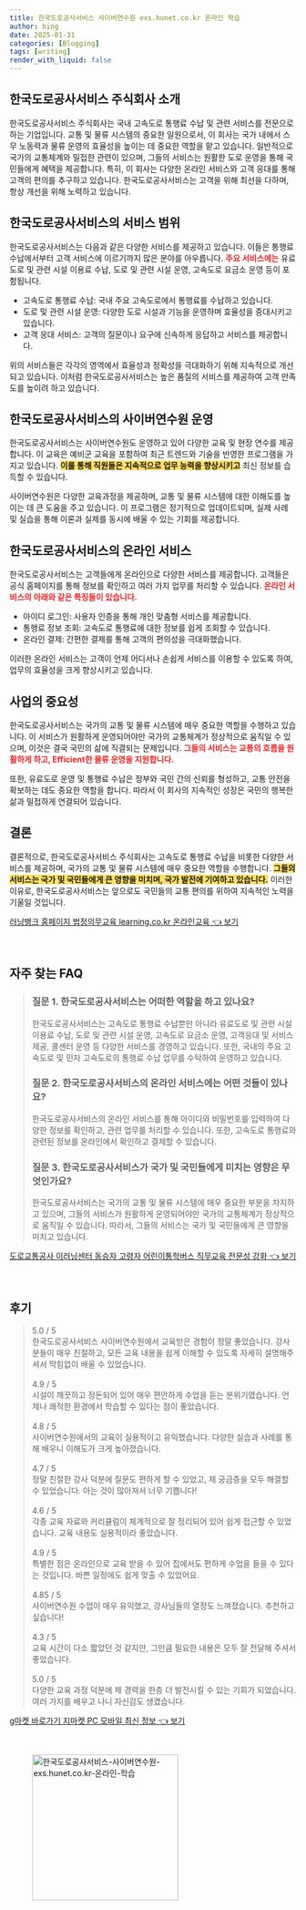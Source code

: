 ```yaml
---
title: 한국도로공사서비스 사이버연수원 exs.hunet.co.kr 온라인 학습
author: bing
date: 2025-01-31
categories: [Blogging]
tags: [writing]
render_with_liquid: false
---
```



<h2 id='한국도로공사서비스_소개'>한국도로공사서비스 주식회사 소개</h2>

<p>한국도로공사서비스 주식회사는 국내 고속도로 통행료 수납 및 관련 서비스를 전문으로 하는 기업입니다. 교통 및 물류 시스템의 중요한 일원으로서, 이 회사는 국가 내에서 스무 노동력과 물류 운영의 효율성을 높이는 데 중요한 역할을 맡고 있습니다. 일반적으로 국가의 교통체계와 밀접한 관련이 있으며, 그들의 서비스는 원활한 도로 운영을 통해 국민들에게 혜택을 제공합니다. 특히, 이 회사는 다양한 온라인 서비스와 고객 응대를 통해 고객의 편의를 추구하고 있습니다. 한국도로공사서비스는 고객을 위해 최선을 다하며, 항상 개선을 위해 노력하고 있습니다.</p>

<h2 id='한국도로공사서비스_서비스_범위'>한국도로공사서비스의 서비스 범위</h2>

<p>한국도로공사서비스는 다음과 같은 다양한 서비스를 제공하고 있습니다. 이들은 통행료 수납에서부터 고객 서비스에 이르기까지 많은 분야를 아우릅니다. <b><span style="color: #ee2323;">주요 서비스에는</span></b> 유료도로 및 관련 시설 이용료 수납, 도로 및 관련 시설 운영, 고속도로 요금소 운영 등이 포함됩니다.</p>

<ul>
    <li>고속도로 통행료 수납: 국내 주요 고속도로에서 통행료를 수납하고 있습니다.</li>
    <li>도로 및 관련 시설 운영: 다양한 도로 시설과 기능을 운영하며 효율성을 증대시키고 있습니다.</li>
    <li>고객 응대 서비스: 고객의 질문이나 요구에 신속하게 응답하고 서비스를 제공합니다.</li>
</ul>

<p>위의 서비스들은 각각의 영역에서 효율성과 정확성을 극대화하기 위해 지속적으로 개선되고 있습니다. 이처럼 한국도로공사서비스는 높은 품질의 서비스를 제공하여 고객 만족도를 높이려 하고 있습니다.</p>

<h2 id='사이버연수원_운영'>한국도로공사서비스의 사이버연수원 운영</h2>

<p>한국도로공사서비스는 사이버연수원도 운영하고 있어 다양한 교육 및 현장 연수를 제공합니다. 이 교육은 예비군 교육을 포함하여 최근 트렌드와 기술을 반영한 프로그램을 가지고 있습니다. <b><span style="background-color: #ffe066;">이를 통해 직원들은 지속적으로 업무 능력을 향상시키고</span></b> 최신 정보를 습득할 수 있습니다.</p>

<p>사이버연수원은 다양한 교육과정을 제공하며, 교통 및 물류 시스템에 대한 이해도를 높이는 데 큰 도움을 주고 있습니다. 이 프로그램은 정기적으로 업데이트되며, 실제 사례 및 실습을 통해 이론과 실제를 동시에 배울 수 있는 기회를 제공합니다.</p>

<h2 id='온라인_서비스'>한국도로공사서비스의 온라인 서비스</h2>

<p>한국도로공사서비스는 고객들에게 온라인으로 다양한 서비스를 제공합니다. 고객들은 공식 홈페이지를 통해 정보를 확인하고 여러 가지 업무를 처리할 수 있습니다. <b><span style="color: #ee2323;">온라인 서비스의 아래와 같은 특징들이 있습니다.</span></b></p>

<ul>
    <li>아이디 로그인: 사용자 인증을 통해 개인 맞춤형 서비스를 제공합니다.</li>
    <li>통행료 정보 조회: 고속도로 통행료에 대한 정보를 쉽게 조회할 수 있습니다.</li>
    <li>온라인 결제: 간편한 결제를 통해 고객의 편의성을 극대화했습니다.</li>
</ul>

<p>이러한 온라인 서비스는 고객이 언제 어디서나 손쉽게 서비스를 이용할 수 있도록 하여, 업무의 효율성을 크게 향상시키고 있습니다.</p>

<h2 id='사업의_중요성'>사업의 중요성</h2>

<p>한국도로공사서비스는 국가의 교통 및 물류 시스템에 매우 중요한 역할을 수행하고 있습니다. 이 서비스가 원활하게 운영되어야만 국가의 교통체계가 정상적으로 움직일 수 있으며, 이것은 결국 국민의 삶에 직결되는 문제입니다. <b><span style="color: #ee2323;">그들의 서비스는 교통의 흐름을 원활하게 하고, Efficient한 물류 운영을 지원합니다.</span></b></p>

<p>또한, 유료도로 운영 및 통행료 수납은 정부와 국민 간의 신뢰를 형성하고, 교통 안전을 확보하는 데도 중요한 역할을 합니다. 따라서 이 회사의 지속적인 성장은 국민의 행복한 삶과 밀접하게 연결되어 있습니다.</p>

<h2 id='결론'>결론</h2>

<p>결론적으로, 한국도로공사서비스 주식회사는 고속도로 통행료 수납을 비롯한 다양한 서비스를 제공하며, 국가의 교통 및 물류 시스템에 매우 중요한 역할을 수행합니다. <b><span style="background-color: #ffe066;">그들의 서비스는 국가 및 국민들에게 큰 영향을 미치며, 국가 발전에 기여하고 있습니다.</span></b> 이러한 이유로, 한국도로공사서비스는 앞으로도 국민들의 교통 편의를 위하여 지속적인 노력을 기울일 것입니다.</p>


<p><a class="click-button" title="러닝뱅크 홈페이지 법정의무교육 learning.co.kr 온라인교육" href="https://yellowplanner.github.io/posts/%EB%9F%AC%EB%8B%9D%EB%B1%85%ED%81%AC-%ED%99%88%ED%8E%98%EC%9D%B4%EC%A7%80-%EB%B2%95%EC%A0%95%EC%9D%98%EB%AC%B4%EA%B5%90%EC%9C%A1-learning.co.kr-%EC%98%A8%EB%9D%BC%EC%9D%B8%EA%B5%90%EC%9C%A1/" rel="dofollow">러닝뱅크 홈페이지 법정의무교육 learning.co.kr 온라인교육 👈 보기</a></p><br>
<h2 id='자주_찾는_FAQ'>자주 찾는 FAQ</h2>
<div itemscope="" itemtype="https://schema.org/FAQPage"> 
<blockquote> 
<div itemscope="" itemprop="mainEntity" itemtype="https://schema.org/Question"> 
<h3 itemprop="name">질문 1. 한국도로공사서비스는 어떠한 역할을 하고 있나요?</h3> 
<div itemscope="" itemprop="acceptedAnswer" itemtype="https://schema.org/Answer"> 
<span itemprop="text"> 
<p>한국도로공사서비스는 고속도로 통행료 수납뿐만 아니라 유료도로 및 관련 시설 이용료 수납, 도로 및 관련 시설 운영, 고속도로 요금소 운영, 고객응대 및 서비스 제공, 콜센터 운영 등 다양한 서비스를 경영하고 있습니다. 또한, 국내의 주요 고속도로 및 민자 고속도로의 통행료 수납 업무를 수탁하여 운영하고 있습니다.</p> 
</span> 
</div> 
</div> 

<div itemscope="" itemprop="mainEntity" itemtype="https://schema.org/Question"> 
<h3 itemprop="name">질문 2. 한국도로공사서비스의 온라인 서비스에는 어떤 것들이 있나요?</h3> 
<div itemscope="" itemprop="acceptedAnswer" itemtype="https://schema.org/Answer"> 
<span itemprop="text"> 
<p>한국도로공사서비스의 온라인 서비스를 통해 아이디와 비밀번호를 입력하여 다양한 정보를 확인하고, 관련 업무를 처리할 수 있습니다. 또한, 고속도로 통행료와 관련된 정보를 온라인에서 확인하고 결제할 수 있습니다.</p> 
</span> 
</div> 
</div> 

<div itemscope="" itemprop="mainEntity" itemtype="https://schema.org/Question"> 
<h3 itemprop="name">질문 3. 한국도로공사서비스가 국가 및 국민들에게 미치는 영향은 무엇인가요?</h3> 
<div itemscope="" itemprop="acceptedAnswer" itemtype="https://schema.org/Answer"> 
<span itemprop="text"> 
<p>한국도로공사서비스는 국가의 교통 및 물류 시스템에 매우 중요한 부분을 차지하고 있으며, 그들의 서비스가 원활하게 운영되어야만 국가의 교통체계가 정상적으로 움직일 수 있습니다. 따라서, 그들의 서비스는 국가 및 국민들에게 큰 영향을 미치고 있습니다.</p> 
</span> 
</div> 
</div> 
</blockquote> 
</div>
<p><a class="click-button" title="도로교통공사 이러닝센터 동승자 고령자 어린이통학버스 직무교육 전문성 강화" href="https://yellowplanner.github.io/posts/%EB%8F%84%EB%A1%9C%EA%B5%90%ED%86%B5%EA%B3%B5%EC%82%AC-%EC%9D%B4%EB%9F%AC%EB%8B%9D%EC%84%BC%ED%84%B0-%EB%8F%99%EC%8A%B9%EC%9E%90-%EA%B3%A0%EB%A0%B9%EC%9E%90-%EC%96%B4%EB%A6%B0%EC%9D%B4%ED%86%B5%ED%95%99%EB%B2%84%EC%8A%A4-%EC%A7%81%EB%AC%B4%EA%B5%90%EC%9C%A1-%EC%A0%84%EB%AC%B8%EC%84%B1-%EA%B0%95%ED%99%94/" rel="dofollow">도로교통공사 이러닝센터 동승자 고령자 어린이통학버스 직무교육 전문성 강화 👈 보기</a></p><br>
<h2 id='후기'>후기</h2>
<div itemscope itemtype="https://schema.org/Product">
  <blockquote>
  <div itemprop="review" itemscope itemtype="https://schema.org/Review">
      <div itemprop="reviewRating" itemscope itemtype="https://schema.org/Rating"> <span itemprop="ratingValue">5.0</span> / <span itemprop="bestRating">5</span> </div>
      <span itemprop="reviewBody">한국도로공사서비스 사이버연수원에서 교육받은 경험이 정말 좋았습니다. 강사분들이 매우 친절하고, 모든 교육 내용을 쉽게 이해할 수 있도록 자세히 설명해주셔서 막힘없이 배울 수 있었습니다.</span>
  </div>
  <br>
  <div itemprop="review" itemscope itemtype="https://schema.org/Review">
      <div itemprop="reviewRating" itemscope itemtype="https://schema.org/Rating"> <span itemprop="ratingValue">4.9</span> / <span itemprop="bestRating">5</span> </div>
      <span itemprop="reviewBody">시설이 깨끗하고 정돈되어 있어 매우 편안하게 수업을 듣는 분위기였습니다. 언제나 쾌적한 환경에서 학습할 수 있다는 점이 좋았습니다.</span>
  </div>
  <br>
  <div itemprop="review" itemscope itemtype="https://schema.org/Review">
      <div itemprop="reviewRating" itemscope itemtype="https://schema.org/Rating"> <span itemprop="ratingValue">4.8</span> / <span itemprop="bestRating">5</span> </div>
      <span itemprop="reviewBody">사이버연수원에서의 교육이 실용적이고 유익했습니다. 다양한 실습과 사례를 통해 배우니 이해도가 크게 높아졌습니다.</span>
  </div>
  <br>
  <div itemprop="review" itemscope itemtype="https://schema.org/Review">
      <div itemprop="reviewRating" itemscope itemtype="https://schema.org/Rating"> <span itemprop="ratingValue">4.7</span> / <span itemprop="bestRating">5</span> </div>
      <span itemprop="reviewBody">정말 친절한 강사 덕분에 질문도 편하게 할 수 있었고, 제 궁금증을 모두 해결할 수 있었습니다. 아는 것이 많아져서 너무 기쁩니다!</span>
  </div>
  <br>
  <div itemprop="review" itemscope itemtype="https://schema.org/Review">
      <div itemprop="reviewRating" itemscope itemtype="https://schema.org/Rating"> <span itemprop="ratingValue">4.6</span> / <span itemprop="bestRating">5</span> </div>
      <span itemprop="reviewBody">각종 교육 자료와 커리큘럼이 체계적으로 잘 정리되어 있어 쉽게 접근할 수 있었습니다. 교육 내용도 실용적이라 좋았습니다.</span>
  </div>
  <br>
  <div itemprop="review" itemscope itemtype="https://schema.org/Review">
      <div itemprop="reviewRating" itemscope itemtype="https://schema.org/Rating"> <span itemprop="ratingValue">4.9</span> / <span itemprop="bestRating">5</span> </div>
      <span itemprop="reviewBody">특별한 점은 온라인으로 교육 받을 수 있어 집에서도 편하게 수업을 들을 수 있다는 것입니다. 바쁜 일정에도 쉽게 맞출 수 있었어요.</span>
  </div>
  <br>
  <div itemprop="review" itemscope itemtype="https://schema.org/Review">
      <div itemprop="reviewRating" itemscope itemtype="https://schema.org/Rating"> <span itemprop="ratingValue">4.85</span> / <span itemprop="bestRating">5</span> </div>
      <span itemprop="reviewBody">사이버연수원 수업이 매우 유익했고, 강사님들의 열정도 느껴졌습니다. 추천하고 싶습니다!</span>
  </div>
  <br>
  <div itemprop="review" itemscope itemtype="https://schema.org/Review">
      <div itemprop="reviewRating" itemscope itemtype="https://schema.org/Rating"> <span itemprop="ratingValue">4.3</span> / <span itemprop="bestRating">5</span> </div>
      <span itemprop="reviewBody">교육 시간이 다소 짧았던 것 같지만, 그만큼 필요한 내용은 모두 잘 전달해 주셔서 좋았습니다.</span>
  </div>
  <br>
  <div itemprop="review" itemscope itemtype="https://schema.org/Review">
      <div itemprop="reviewRating" itemscope itemtype="https://schema.org/Rating"> <span itemprop="ratingValue">5.0</span> / <span itemprop="bestRating">5</span> </div>
      <span itemprop="reviewBody">다양한 교육 과정 덕분에 제 경력을 한층 더 발전시킬 수 있는 기회가 되었습니다. 여러 가지를 배우고 나니 자신감도 생겼습니다.</span>
  </div>
  </blockquote>
</div>
<p><a class="click-button" title="g마켓 바로가기 지마켓 PC 모바일 최신 정보" href="https://yellowplanner.github.io/posts/g%EB%A7%88%EC%BC%93-%EB%B0%94%EB%A1%9C%EA%B0%80%EA%B8%B0-%EC%A7%80%EB%A7%88%EC%BC%93-PC-%EB%AA%A8%EB%B0%94%EC%9D%BC-%EC%B5%9C%EC%8B%A0-%EC%A0%95%EB%B3%B4/" rel="dofollow">g마켓 바로가기 지마켓 PC 모바일 최신 정보 👈 보기</a></p><br>
<figure class="image"><img src="https://yellowplanner.github.io/assets/img/thumbnail/한국도로공사서비스-사이버연수원-exs.hunet.co.kr-온라인-학습.webp" alt="한국도로공사서비스-사이버연수원-exs.hunet.co.kr-온라인-학습" width="256" height="256"></figure>
